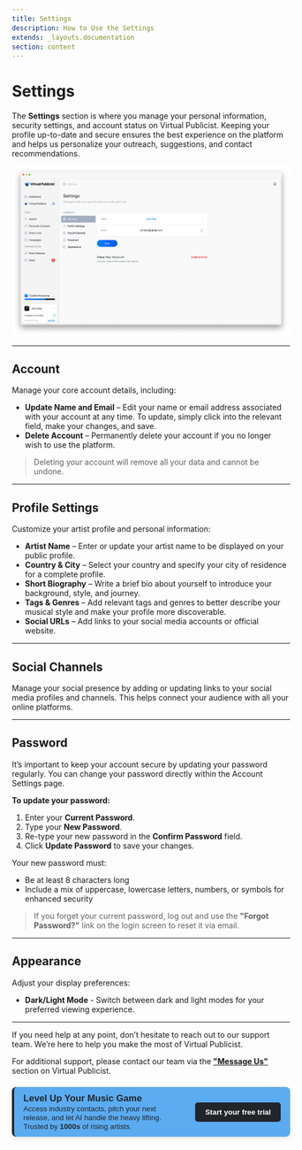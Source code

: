 ```yaml
---
title: Settings
description: How to Use the Settings 
extends: _layouts.documentation
section: content
---
```

# Settings

The **Settings** section is where you manage your personal information, security settings, and account status on Virtual Publicist. Keeping your profile up-to-date and secure ensures the best experience on the platform and helps us personalize your outreach, suggestions, and contact recommendations.

![Alt text](/assets/images/VP_Settings.png)


---

## Account

Manage your core account details, including:


- **Update Name and Email** – Edit your name or email address associated with your account at any time.
To update, simply click into the relevant field, make your changes, and save.
- **Delete Account** – Permanently delete your account if you no longer wish to use the platform.


> Deleting your account will remove all your data and cannot be undone.

---

## Profile Settings

Customize your artist profile and personal information:



- **Artist Name** – Enter or update your artist name to be displayed on your public profile.
- **Country & City** – Select your country and specify your city of residence for a complete profile.
- **Short Biography** – Write a brief bio about yourself to introduce your background, style, and journey.
- **Tags & Genres** – Add relevant tags and genres to better describe your musical style and make your profile more discoverable.
- **Social URLs** – Add links to your social media accounts or official website.

---

## Social Channels

Manage your social presence by adding or updating links to your social media profiles and channels.
This helps connect your audience with all your online platforms.

---

## Password

It’s important to keep your account secure by updating your password regularly. You can change your password directly within the Account Settings page.

**To update your password:**

1. Enter your **Current Password**.
2. Type your **New Password**.
3. Re-type your new password in the **Confirm Password** field.
4. Click **Update Password** to save your changes.

Your new password must:
- Be at least 8 characters long
- Include a mix of uppercase, lowercase letters, numbers, or symbols for enhanced security

> If you forget your current password, log out and use the **"Forgot Password?"** link on the login screen to reset it via email.

---

## Appearance

Adjust your display preferences:

- **Dark/Light Mode** - Switch between dark and light modes for your preferred viewing experience.

---

If you need help at any point, don’t hesitate to reach out to our support team. We’re here to help you make the most of Virtual Publicist.

For additional support, please contact our team via the **["Message Us"](https://virtualpublicist.com/contact-us/#)** section on Virtual Publicist.

<div style="background-color: rgb(91, 171, 240); color: rgb(33, 37, 41); border-left: 4px solid rgb(33, 37, 41); border-radius: 8px; padding: 0.8em 1.2em; font-family: Arial, sans-serif; max-width: 1000px; margin: 1.5em auto; box-shadow: 0 3px 10px rgba(0,0,0,0.1); display: flex; align-items: center; justify-content: space-between; gap: 1.5em;">
  <div style="flex: 1;">
    <strong style="font-size: 1.2em;"> Level Up Your Music Game</strong><br>
    <span style="font-size: 0.95em;">
      Access industry contacts, pitch your next release, and let AI handle the heavy lifting.  
      Trusted by <strong> 1000s </strong> of rising artists.
    </span>
  </div>
  <div>
    <a href="https://app.virtualpublicist.ai/login" target="_blank" 
       style="background-color: rgb(33, 37, 41); color: #ffffff; padding: 10px 18px; border-radius: 5px; text-decoration: none; font-weight: bold; font-size: 0.95em;">
      Start your free trial
    </a>
  </div>
</div>